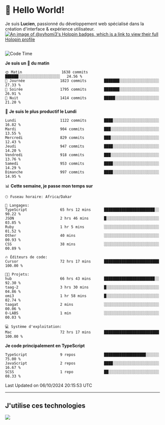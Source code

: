 # 👋 Hello World!

Je suis **Lucien**, passionné du développement web spécialisé dans la création d'interface & expérience utilisateur.
[![An image of @xyhomi3's Holopin badges, which is a link to view their full Holopin profile](https://holopin.me/xyhomi3)](https://holopin.io/@xyhomi3)

##

<!--START_SECTION:waka-->
![Code Time](http://img.shields.io/badge/Code%20Time-2%2C226%20hrs%2027%20mins-blue)

**Je suis un 🐤 du matin** 

```text
🌞 Matin                  1638 commits        ██████░░░░░░░░░░░░░░░░░░░   24.56 % 
🌆 Journée                1823 commits        ███████░░░░░░░░░░░░░░░░░░   27.33 % 
🌃 Soirée                 1795 commits        ███████░░░░░░░░░░░░░░░░░░   26.91 % 
🌙 Nuit                   1414 commits        █████░░░░░░░░░░░░░░░░░░░░   21.20 % 
```
📅 **Je suis le plus productif le Lundi** 

```text
Lundi                    1122 commits        ████░░░░░░░░░░░░░░░░░░░░░   16.82 % 
Mardi                    904 commits         ███░░░░░░░░░░░░░░░░░░░░░░   13.55 % 
Mercredi                 829 commits         ███░░░░░░░░░░░░░░░░░░░░░░   12.43 % 
Jeudi                    947 commits         ████░░░░░░░░░░░░░░░░░░░░░   14.20 % 
Vendredi                 918 commits         ███░░░░░░░░░░░░░░░░░░░░░░   13.76 % 
Samedi                   953 commits         ████░░░░░░░░░░░░░░░░░░░░░   14.29 % 
Dimanche                 997 commits         ████░░░░░░░░░░░░░░░░░░░░░   14.95 % 
```


📊 **Cette semaine, je passe mon temps sur** 

```text
🕑︎ Fuseau horaire: Africa/Dakar

💬 Langages: 
TypeScript               65 hrs 12 mins      ███████████████████████░░   90.22 % 
JSON                     2 hrs 46 mins       █░░░░░░░░░░░░░░░░░░░░░░░░   03.85 % 
Ruby                     1 hr 5 mins         ░░░░░░░░░░░░░░░░░░░░░░░░░   01.52 % 
Other                    40 mins             ░░░░░░░░░░░░░░░░░░░░░░░░░   00.93 % 
CSS                      38 mins             ░░░░░░░░░░░░░░░░░░░░░░░░░   00.89 % 

🔥 Éditeurs de code: 
Cursor                   72 hrs 17 mins      █████████████████████████   100.00 % 

🐱‍💻 Projets: 
hub                      66 hrs 43 mins      ███████████████████████░░   92.30 % 
taag-2                   3 hrs 30 mins       █░░░░░░░░░░░░░░░░░░░░░░░░   04.86 % 
omi3                     1 hr 58 mins        █░░░░░░░░░░░░░░░░░░░░░░░░   02.74 % 
taagat                   2 mins              ░░░░░░░░░░░░░░░░░░░░░░░░░   00.06 % 
O-LABS                   1 min               ░░░░░░░░░░░░░░░░░░░░░░░░░   00.03 % 

💻 Système d'exploitation: 
Mac                      72 hrs 17 mins      █████████████████████████   100.00 % 
```

**Je code principalement en TypeScript** 

```text
TypeScript               9 repos             ███████████████████░░░░░░   75.00 % 
JavaScript               2 repos             ████░░░░░░░░░░░░░░░░░░░░░   16.67 % 
SCSS                     1 repo              ██░░░░░░░░░░░░░░░░░░░░░░░   08.33 % 
```




 Last Updated on 06/10/2024 20:15:53 UTC
<!--END_SECTION:waka-->
---

## J'utilise ces technologies

<p align="left">
  <a href="https://skillicons.dev">
    <img src="https://skillicons.dev/icons?i=ts,js,md,scss,tailwind,react,docker,express,astro,vite,nextjs,vercel,figma,ableton" />
  </a>
</p>

